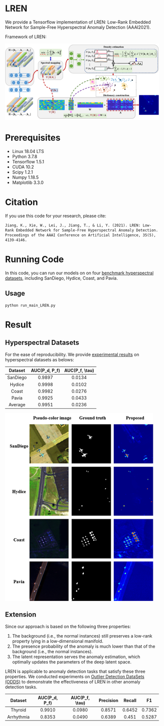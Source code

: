# LREN
We provide a Tensorflow implementation of LREN: Low-Rank Embedded Network for Sample-Free Hyperspectral Anomaly Detection (AAAI2021).

Framework of LREN:

![Schematic Diagram](https://github.com/xdjiangkai/LREN/blob/main/schematic_diagram.png "Framework of LREN")



# Prerequisites

- Linux 18.04 LTS
- Python 3.7.8
- Tensorflow 1.5.1
- CUDA 10.2
- Scipy 1.2.1
- Numpy 1.18.5
- Matplotlib 3.3.0
# Citation
If you use this code for your research, please cite:
```
Jiang, K., Xie, W., Lei, J., Jiang, T., & Li, Y. (2021). LREN: Low-Rank Embedded Network for Sample-Free Hyperspectral Anomaly Detection. Proceedings of the AAAI Conference on Artificial Intelligence, 35(5), 4139-4146.
```

# Running Code
In this code, you can run our models on on four [benchmark hyperspectral datasets](http://xudongkang.weebly.com/data-sets.html), including SanDiego, Hydice, Coast, and Pavia.
## Usage

```shell
python run_main_LREN.py
```

# Result
## Hyperspectral Datasets
For the ease of reproducibility. We provide [experimental results](https://github.com/xdjiangkai/LREN/tree/main/detection_results) on hyperspectral datasets as belows:

|Dataset |AUC(P_d, P_f)  |AUC(P_f, \tau) |
|:-----: |:----------:   |:-----------:  |
|SanDiego|0.9897         |0.0134         |
|Hydice  |0.9998         |0.0102         |
|Coast   |0.9982         |0.0276         |
|Pavia   |0.9925         |0.0433         |
|Average |0.9951         |0.0236         |

![Detection_Results](https://github.com/xdjiangkai/LREN/blob/main/Result.png "Detection Results")

## Extension
Since our approach is based on the following three properties:
1. The background (i.e., the normal instances) still preserves a low-rank property lying in a low-dimensional manifold.
2. The presence probability of the anomaly is much lower than that of the background (i.e., the normal instances).
3. The latent representation serves the anomaly estimation, which optimally updates the parameters of the deep latent space.  

LREN is applicable to anomaly detection tasks that satisfy these three properties. We conducted experiments on [Outlier Detection DataSets (ODDS)](http://odds.cs.stonybrook.edu/#table1) to demonstrate the effectiveness of LREN in other anomaly detection tasks.

|Dataset   |AUC(P_d, P_f)  |AUC(P_f, \tau) |Precision|Recall   |F1       |
|:-----:   |:----------:   |:-----------:  |:-------:|:-------:|:-------:|
|Thyroid   |0.9910         |0.0980         |0.8571   |0.6452   |0.7362   |
|Arrhythmia|0.8353         |0.0490         |0.6389   |0.451    |0.5287   |


[comment]: <> (|KddCup99  |0.9951         |0.0236         ||||)
